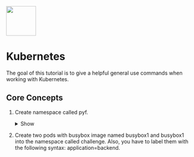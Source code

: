 <img src="https://user-images.githubusercontent.com/8485060/146396141-6682bb2b-8712-465e-a0a1-241c99d88486.png" width=80 height="80"/>
<h1>Kubernetes</h1>
The goal of this tutorial is to give a helpful general use commands when working with Kubernetes.<br>
<h2>Core Concepts </h2>

1. Create namespace called pyf.
      <details><summary>Show</summary>

      ```
      kubectl create ns pyf
      ```
      </details>
2. Create two pods with busybox image named busybox1 and busybox1 into the namespace called challenge. Also, you have to label them with the following syntax: application=backend.



